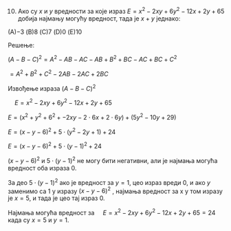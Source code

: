 10. Ако су $x$ и $y$ вредности за које израз $E = x^2 - 2xy + 6y^2 - 12x + 2y + 65$ добија најмању могућу вредност, тада је $x + y$ једнако:

(А)$-3$ (B)$8$ (C)$7$  (D)$0$  (E)$10$


Решење:

$(A - B - C)^2 = A^2 -AB - AC -AB + B^2 +BC - AC + BC + C^2$

$= A^2 + B^2 + C^2 - 2AB - 2AC + 2BC$

Извођење израза $(A - B - C)^2$



$\ \ \ \ E = x^2 - 2xy + 6y^2 - 12x + 2y + 65$

$E = (x^2 + y^2 + 6^2 + -2xy - 2\cdot 6x + 2\cdot 6y) + (5y^2 - 10y + 29)$


$E = (x - y - 6)^2 + 5\cdot(y^2 - 2y + 1) + 24$

$E = (x - y - 6)^2 + 5\cdot(y-1)^2 + 24$

$(x - y - 6)^2$  и  $5\cdot(y-1)^2$ не могу бити негативни, али је најмања могућа вредност оба израза 0.

За део $5\cdot(y-1)^2$ ако је вредност за $y = 1$, цео израз вреди $0$, и ако $y$ заменимо са 1 у изразу $(x - y - 6)^2$ , најмања вредност за x у том изразу је $x=5$, и тада је цео тај израз 0.

Најмања могућа вредност за $\ \ \ \ E = x^2 - 2xy + 6y^2 - 12x + 2y + 65 = 24$ када су $x = 5$ и $y = 1$.

